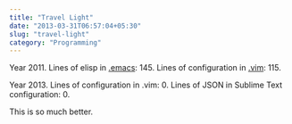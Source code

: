 ```yaml
---
title: "Travel Light"
date: "2013-03-31T06:57:04+05:30"
slug: "travel-light"
category: "Programming"
---
```


Year 2011. Lines of elisp in [.emacs](https://github.com/s3thi/dotfiles/blob/master/.emacs): 145. Lines of configuration in [.vim](https://github.com/s3thi/dotfiles/blob/master/.vimrc): 115.

Year 2013. Lines of configuration in .vim: 0. Lines of JSON in Sublime Text configuration: 0.

This is so much better.